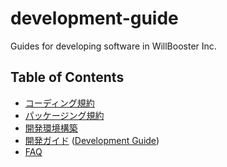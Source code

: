 # development-guide

Guides for developing software in WillBooster Inc.

## Table of Contents

- [コーディング規約](./coding_conventions.md)
- [パッケージング規約](./packaging_conventions.md)
- [開発環境構築](./introduction_to_development.md)
- [開発ガイド](./development_guide.md) ([Development Guide](./development_guide_en.md))
- [FAQ](./faq.md)
